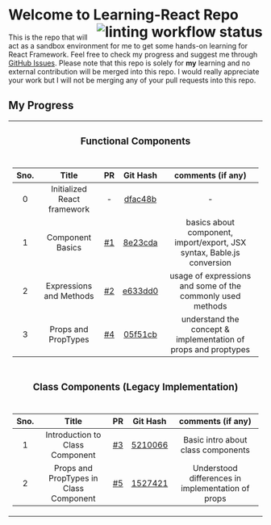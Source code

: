 # Welcome to Learning-React Repo <a href="https://github.com/iamwatchdogs/Learning-React/actions/workflows/linter.yml"><img src="https://github.com/iamwatchdogs/Learning-React/actions/workflows/linter.yml/badge.svg" alt="linting workflow status" title="linting-status" align="right"></a>

This is the repo that will act as a sandbox environment for me to get some hands-on learning for React Framework. Feel free to check my progress and suggest me through [GitHub Issues](../../issues). Please note that this repo is solely for **my** learning and no external contribution will be merged into this repo. I would really appreciate your work but I will not be merging any of your pull requests into this repo.

## My Progress

<table>
<!-- -->
<tr>
<td>
<div align="center"><h3>Functional Components</h3></div>
</td>
</tr>
<tr>
<td>
<div align="center">

| Sno. |            Title            |         PR         |               Git Hash                |                           comments (if any)                            |
| :--: | :-------------------------: | :----------------: | :-----------------------------------: | :--------------------------------------------------------------------: |
|  0   | Initialized React framework |         -          |         [dfac48b](../dfac48b)         |                                   -                                    |
|  1   |      Component Basics       | [#1](../../pull/1) |         [8e23cda](../8e23cda)         | basics about component, import/export, JSX syntax, Bable.js conversion |
|  2   |   Expressions and Methods   | [#2](../../pull/2) | [e633dd0](../Expressions-and-Methods) |       usage of expressions and some of the commonly used methods       |
|  3   |     Props and PropTypes     | [#4](../../pull/4) |   [05f51cb](../Props-and-PropTypes)   |     understand the concept & implementation of props and proptypes     |

</div>
</td>
</tr>

<!-- -->
<tr>
<td>
<div align="center"><h3>Class Components (Legacy Implementation)</h3></div>
</td>
</tr>
<tr>
<td>
<div align="center">

| Sno. |                 Title                  |         PR         |                      Git Hash                      |                 comments (if any)                 |
| :--: | :------------------------------------: | :----------------: | :------------------------------------------------: | :-----------------------------------------------: |
|  1   |    Introduction to Class Component     | [#3](../../pull/3) |   [5210066](../Introduction-to-Class-Components)   |        Basic intro about class components         |
|  2   | Props and PropTypes in Class Component | [#5](../../pull/5) | [1527421](../Props-and-PropTypes-Class-Components) | Understood differences in implementation of props |

</div>
</td>
</tr>
</table>
